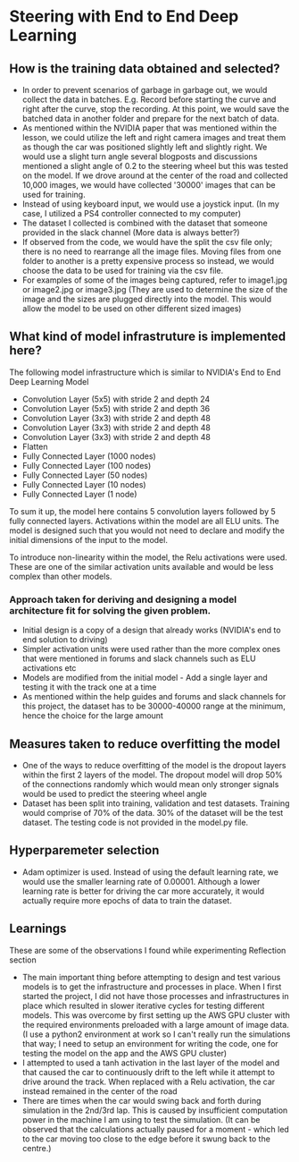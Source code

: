 # Steering with End to End Deep Learning

## How is the training data obtained and selected?

- In order to prevent scenarios of garbage in garbage out, we would collect the data in batches. E.g. Record before
 starting the curve and right after the curve, stop the recording. At this point, we would save the batched data in
 another folder and prepare for the next batch of data.
- As mentioned within the NVIDIA paper that was mentioned within the lesson, we could utilize the left and right camera
images and treat them as though the car was positioned slightly left and slightly right. We would use a slight turn angle
several blogposts and discussions mentioned a slight angle of 0.2 to the steering wheel but this was tested on the
model. If we drove around at the center of the road and collected 10,000 images, we would have collected '30000' images that
can be used for training.
- Instead of using keyboard input, we would use a joystick input. (In my case, I utilized a PS4 controller connected to
my computer)
- The dataset I collected is combined with the dataset that someone provided in the slack channel (More data is always better?)
- If observed from the code, we would have the split the csv file only; there is no need to rearrange all the image files.
Moving files from one folder to another is a pretty expensive process so instead, we would choose the data to be used for
training via the csv file.
- For examples of some of the images being captured, refer to image1.jpg or image2.jpg or image3.jpg (They are used to
determine the size of the image and the sizes are plugged directly into the model. This would allow the model to be used
on other different sized images)


## What kind of model infrastruture is implemented here?

The following model infrastructure which is similar to NVIDIA's End to End Deep Learning Model

- Convolution Layer (5x5) with stride 2 and depth 24
- Convolution Layer (5x5) with stride 2 and depth 36
- Convolution Layer (3x3) with stride 2 and depth 48
- Convolution Layer (3x3) with stride 2 and depth 48
- Convolution Layer (3x3) with stride 2 and depth 48
- Flatten
- Fully Connected Layer (1000 nodes)
- Fully Connected Layer (100 nodes)
- Fully Connected Layer (50 nodes)
- Fully Connected Layer (10 nodes)
- Fully Connected Layer (1 node)

To sum it up, the model here contains 5 convolution layers followed by 5 fully connected layers. Activations within the
model are all ELU units. The model is designed such that you would not need to declare and modify the initial dimensions
of the input to the model.

To introduce non-linearity within the model, the Relu activations were used. These are one of the similar activation units
available and would be less complex than other models.

### Approach taken for deriving and designing a model architecture fit for solving the given problem.

- Initial design is a copy of a design that already works (NVIDIA's end to end solution to driving)
- Simpler activation units were used rather than the more complex ones that were mentioned in forums and slack channels
such as ELU activations etc
- Models are modified from the initial model - Add a single layer and testing it with the track one at a time
- As mentioned within the help guides and forums and slack channels for this project, the dataset has to be 30000-40000 range
at the minimum, hence the choice for the large amount

## Measures taken to reduce overfitting the model

- One of the ways to reduce overfitting of the model is the dropout layers within the first 2 layers of the model. The dropout
model will drop 50% of the connections randomly which would mean only stronger signals would be used to predict the steering
wheel angle
- Dataset has been split into training, validation and test datasets. Training would comprise of 70% of the data.
30% of the dataset will be the test dataset. The testing code is not provided in the model.py file.

## Hyperparemeter selection

- Adam optimizer is used. Instead of using the default learning rate, we would use the smaller learning rate of 0.00001.
Although a lower learning rate is better for driving the car more accurately, it would actually require more epochs of
data to train the dataset.

## Learnings

These are some of the observations I found while experimenting
Reflection section

- The main important thing before attempting to design and test various models is to get the infrastructure and processes
in place. When I first started the project, I did not have those processes and infrastructures in place which resulted in
slower iterative cycles for testing different models. This was overcome by first setting up the AWS GPU cluster with the
required environments preloaded with a large amount of image data. (I use a python2 environment at work so I can't really
run the simulations that way; I need to setup an environment for writing the code, one for testing the model on the app and
the AWS GPU cluster)
- I attempted to used a tanh activation in the last layer of the model and that caused the car to continuously drift to
the left while it attempt to drive around the track. When replaced with a Relu activation, the car instead remained in
the center of the road
- There are times when the car would swing back and forth during simulation in the 2nd/3rd lap. This is caused by
insufficient computation power in the machine I am using to test the simulation. (It can be observed that the calculations
actually paused for a moment - which led to the car moving too close to the edge before it swung back to the centre.)

